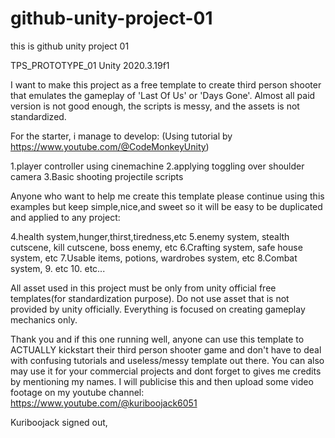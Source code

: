 # github-unity-project-01
this is github unity project 01

TPS_PROTOTYPE_01
Unity 2020.3.19f1

I want to make this project as a free template to create third person shooter that emulates the gameplay of 'Last Of Us' or 'Days Gone'.
Almost all paid version is not good enough, the scripts is messy, and the assets is not standardized.


For the starter, i manage to develop:
(Using tutorial by https://www.youtube.com/@CodeMonkeyUnity)


1.player controller using cinemachine 
2.applying toggling over shoulder camera
3.Basic shooting projectile scripts



Anyone who want to help me create this template please continue using this examples but keep simple,nice,and sweet so it will be easy to be duplicated and applied to any project:

4.health system,hunger,thirst,tiredness,etc
5.enemy system, stealth cutscene, kill cutscene, boss enemy, etc
6.Crafting system, safe house system, etc
7.Usable items, potions, wardrobes system, etc
8.Combat system,
9. etc
10. etc...

All asset used in this project must be only from unity official free templates(for standardization purpose).
Do not use asset that is not provided by unity officially. 
Everything is focused on creating gameplay mechanics only.

Thank you and if this one running well, anyone can use this template to ACTUALLY kickstart their third person shooter game
and don't have to deal with confusing tutorials and useless/messy template out there. You can also may use it for your commercial projects and dont forget to gives me credits by mentioning my names.
I will publicise this and then upload some video footage on my youtube channel:
https://www.youtube.com/@kuriboojack6051

Kuriboojack signed out,
